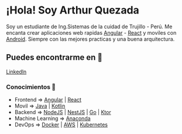 # ¡Hola! Soy Arthur Quezada
Soy un estudiante de Ing.Sistemas de la cuidad de Trujillo - Perú. Me encanta crear aplicaciones web rapidas [Angular](https://angular.io/) - [React](https://reactjs.org/) y moviles con [Android](https://developer.android.com/studio). Siempre con las mejores practicas y una buena arquitectura.


## Puedes encontrarme en 🚀

[Linkedln](https://www.linkedin.com/in/arthur-quezada/)

### Conocimientos 📖

* Frontend => [Angular](https://angular.io/) | [React](https://reactjs.org/)
* Movil => [Java](https://go.java/?intcmp=gojava-banner-java-com) | [Kotlin](https://kotlinlang.org/) 
* Backend => [NodeJS](https://nodejs.org/es/) | [NestJS](https://nestjs.com/) | [Go](https://pkg.go.dev/?utm_source=godoc) | [Ktor](https://ktor.io/)
* Machine Learning => [Anaconda](https://www.anaconda.com/)
* DevOps => [Docker](https://www.docker.com/) | [AWS](https://aws.amazon.com/es/console/) | [Kubernetes](https://kubernetes.io/es/)
